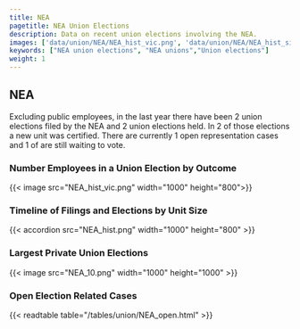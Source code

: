 ```yaml
---
title: NEA
pagetitle: NEA Union Elections
description: Data on recent union elections involving the NEA.
images: ['data/union/NEA/NEA_hist_vic.png', 'data/union/NEA/NEA_hist_size.png', 'data/union/NEA/NEA_10.png']
keywords: ["NEA union elections", "NEA unions","Union elections"]
weight: 1
---
```

##  NEA

Excluding public employees, in the last year there have been 2 union elections filed by the NEA and 2 union elections held. In 2 of those elections a new unit was certified. There are currently 1 open representation cases and 1 of are still waiting to vote.

### Number Employees in a Union Election by Outcome
{{< image src="NEA_hist_vic.png" width="1000" height="800">}}

### Timeline of Filings and Elections by Unit Size
{{< accordion src="NEA_hist.png" width="1000" height="800" >}}

### Largest Private Union Elections
{{< image src="NEA_10.png" width="1000" height="1000"  >}}

### Open Election Related Cases
{{< readtable table="/tables/union/NEA_open.html" >}}

